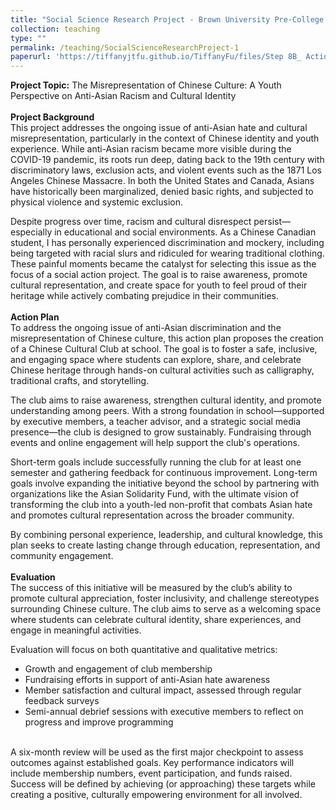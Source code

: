```yaml
---
title: "Social Science Research Project - Brown University Pre-College Program 2024"
collection: teaching
type: ""
permalink: /teaching/SocialScienceResearchProject-1
paperurl: 'https://tiffanyjtfu.github.io/TiffanyFu/files/Step 8B_ Action plan Final Report - Tiffany Fu.pdf'
---
```

**Project Topic:** The Misrepresentation of Chinese Culture: A Youth Perspective on Anti-Asian Racism and Cultural Identity
<br><br>**Project Background**
<br>This project addresses the ongoing issue of anti-Asian hate and cultural misrepresentation, particularly in the context of Chinese identity and youth experience. While anti-Asian racism became more visible during the COVID-19 pandemic, its roots run deep, dating back to the 19th century with discriminatory laws, exclusion acts, and violent events such as the 1871 Los Angeles Chinese Massacre. In both the United States and Canada, Asians have historically been marginalized, denied basic rights, and subjected to physical violence and systemic exclusion.

Despite progress over time, racism and cultural disrespect persist—especially in educational and social environments. As a Chinese Canadian student, I has personally experienced discrimination and mockery, including being targeted with racial slurs and ridiculed for wearing traditional clothing. These painful moments became the catalyst for selecting this issue as the focus of a social action project. The goal is to raise awareness, promote cultural representation, and create space for youth to feel proud of their heritage while actively combating prejudice in their communities.
<br><br>**Action Plan**
<br>To address the ongoing issue of anti-Asian discrimination and the misrepresentation of Chinese culture, this action plan proposes the creation of a Chinese Cultural Club at school. The goal is to foster a safe, inclusive, and engaging space where students can explore, share, and celebrate Chinese heritage through hands-on cultural activities such as calligraphy, traditional crafts, and storytelling.

The club aims to raise awareness, strengthen cultural identity, and promote understanding among peers. With a strong foundation in school—supported by executive members, a teacher advisor, and a strategic social media presence—the club is designed to grow sustainably. Fundraising through events and online engagement will help support the club's operations.

Short-term goals include successfully running the club for at least one semester and gathering feedback for continuous improvement. Long-term goals involve expanding the initiative beyond the school by partnering with organizations like the Asian Solidarity Fund, with the ultimate vision of transforming the club into a youth-led non-profit that combats Asian hate and promotes cultural representation across the broader community.

By combining personal experience, leadership, and cultural knowledge, this plan seeks to create lasting change through education, representation, and community engagement.
<br><br>**Evaluation**
<br>The success of this initiative will be measured by the club’s ability to promote cultural appreciation, foster inclusivity, and challenge stereotypes surrounding Chinese culture. The club aims to serve as a welcoming space where students can celebrate cultural identity, share experiences, and engage in meaningful activities.

Evaluation will focus on both quantitative and qualitative metrics:
* Growth and engagement of club membership
* Fundraising efforts in support of anti-Asian hate awareness
* Member satisfaction and cultural impact, assessed through regular feedback surveys
* Semi-annual debrief sessions with executive members to reflect on progress and improve programming

<br>A six-month review will be used as the first major checkpoint to assess outcomes against established goals. Key performance indicators will include membership numbers, event participation, and funds raised. Success will be defined by achieving (or approaching) these targets while creating a positive, culturally empowering environment for all involved.


